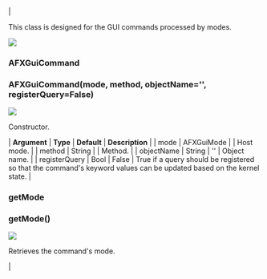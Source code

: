 | 

This class is designed for the GUI commands processed by modes.

![](../SIMACAERefImages/gui-afxguicommand.png)

### AFXGuiCommand

###   

### AFXGuiCommand(mode, method, objectName='', registerQuery=False)  
![](../IconsReference/butix_top_wline.png)

Constructor.

| **Argument** | **Type** | **Default** | **Description** |
| mode | AFXGuiMode |   | Host mode. |
| method | String |   | Method. |
| objectName | String | '' | Object name. |
| registerQuery | Bool | False | True if a query should be registered so that the command's keyword values can be updated based on the kernel state. |

### getMode

###   

### getMode()  
![](../IconsReference/butix_top_wline.png)

Retrieves the command's mode.



 |